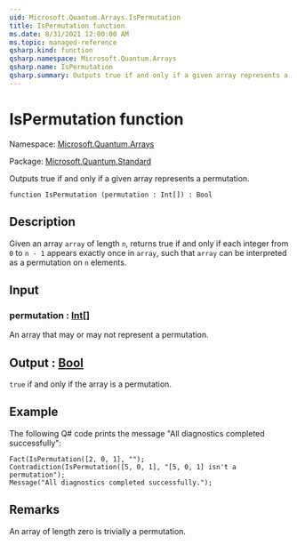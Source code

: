 ```yaml
---
uid: Microsoft.Quantum.Arrays.IsPermutation
title: IsPermutation function
ms.date: 8/31/2021 12:00:00 AM
ms.topic: managed-reference
qsharp.kind: function
qsharp.namespace: Microsoft.Quantum.Arrays
qsharp.name: IsPermutation
qsharp.summary: Outputs true if and only if a given array represents a permutation.
---
```


# IsPermutation function

Namespace: [Microsoft.Quantum.Arrays](xref:Microsoft.Quantum.Arrays)

Package: [Microsoft.Quantum.Standard](https://nuget.org/packages/Microsoft.Quantum.Standard)


Outputs true if and only if a given array represents a permutation.

```qsharp
function IsPermutation (permutation : Int[]) : Bool
```


## Description

Given an array `array` of length `n`, returns true if and only ifeach integer from `0` to `n - 1` appears exactly once in `array`, suchthat `array` can be interpreted as a permutation on `n` elements.

## Input

### permutation : [Int](xref:microsoft.quantum.qsharp.valueliterals#int-literals)[]

An array that may or may not represent a permutation.



## Output : [Bool](xref:microsoft.quantum.qsharp.valueliterals#bool-literals)

`true` if and only if the array is a permutation.

## Example

The following Q# code prints the message "All diagnostics completedsuccessfully":```qsharpFact(IsPermutation([2, 0, 1], "");Contradiction(IsPermutation([5, 0, 1], "[5, 0, 1] isn't a permutation");Message("All diagnostics completed successfully.");```

## Remarks

An array of length zero is trivially a permutation.